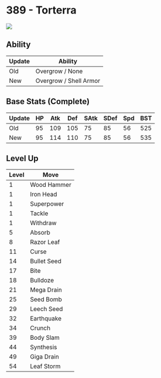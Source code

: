 # 389 - Torterra
![][389]

## Ability

Update | Ability
---    | ---
Old    | Overgrow / None
New    | Overgrow / Shell Armor

## Base Stats (Complete)

Update | HP | Atk | Def | SAtk | SDef | Spd | BST
---    | ---| --- | --- | ---  | ---  | --- | ---
Old    | 95 |  109 |  105 |  75  |  85  |  56  |  525
New    | 95 |  114 |  110 |  75  |  85  |  56  |  535

## Level Up

Level | Move
---   | ---
  1   | Wood Hammer
  1   | Iron Head
  1   | Superpower
  1   | Tackle
  1   | Withdraw
  5   | Absorb
  8   | Razor Leaf
 11   | Curse
 14   | Bullet Seed
 17   | Bite
 18   | Bulldoze
 21   | Mega Drain
 25   | Seed Bomb
 29   | Leech Seed
 32   | Earthquake
 34   | Crunch
 39   | Body Slam
 44   | Synthesis
 49   | Giga Drain
 54   | Leaf Storm



[389]: /img/pokemon/389.png
